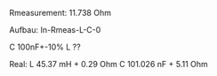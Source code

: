 Rmeasurement: 11.738 Ohm

Aufbau: In-Rmeas-L-C-0

C 100nF+-10%
L ??

Real:
L 45.37 mH + 0.29 Ohm
C 101.026 nF + 5.11 Ohm


